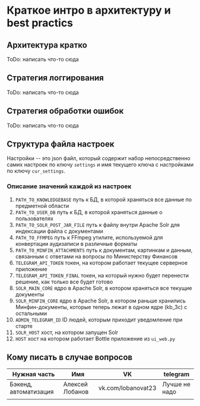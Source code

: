 # Краткое интро в архитектуру и best practics
## Архитектура кратко
ToDo: написать что-то сюда
## Стратегия логгирования
ToDo: написать что-то сюда
## Стратегия обработки ошибок
ToDo: написать что-то сюда
## Структура файла настроек
Настройки -- это json файл, который содержит набор непосредственно самих настроек
по ключу `settings` и имя текущего ключа с настройками по ключу `cur_settings`.
### Описание значений каждой из настроек
1. `PATH_TO_KNOWLEDGEBASE` путь к БД, в которой храняться все данные по
 предметной области
2. `PATH_TO_USER_DB` путь к БД, в которой храняться данные о пользователях
3. `PATH_TO_SOLR_POST_JAR_FILE` путь к файлу внутри Apache Solr для индексации
 файла с документами
4. `PATH_TO_FFMPEG` путь к FFmpeg утилите, используемой для конвертации 
аудизаписи в различные форматы
5. `PATH_TO_MINFIN_ATTACHMENTS` путь к документам, картинкам и данным, 
связанным с ответами на вопросы по Министерству Финансов
6. `TELEGRAM_API_TOKEN` токен, на котором работает текущее серверное приложение
7. `TELEGRAM_API_TOKEN_FINAL` токен, на который нужно будет перенести решение,
 как только все будет готово
8. `SOLR_MAIN_CORE` ядро в Apache Solr, в котором храняться все текущие документы
9. `SOLR_MINFIN_CORE` ядро в Apache Solr, в котором раньше хранились 
Минфин-документы, которые теперь лежат в одном ядре (kb_3c) с остальными
10. `ADMIN_TELEGRAM_ID` ID людей, которым приходит уведомление при старте
11. `SOLR_HOST` хост, на котором запущен Solr
12. `HOST` хост на котором работает Bottle приложение из `ui_web.py`
## Кому писать в случае вопросов
| Нужная часть          | Имя             | VK                 | telegram      |
|-----------------------|-----------------|--------------------|---------------|
| Бэкенд, автоматизация | Алексей Лобанов | vk.com/lobanovat23 | Лучше не надо |
|                       |                 |                    |               |
